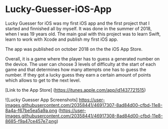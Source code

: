 # Lucky-Guesser-iOS-App

Lucky Guesser for iOS was my first iOS app and the first project that I started and finnished all by myself. It was done in the summer of 2018, when I was 19 years old. The main goal with this project was to learn Swift, learn to work with Xcode and publish my first iOS app.

The app was published on october 2018 on the the iOS App Store.

Overall, it is a game where the player has to guess a generated number on the device. The user can choose 3 levels of difficulty at the start of each game and that determines how many attempts one has to guess the number. If they got a lucky guess they earn a certain amount of points which allows to get to the next level.

[Link to the App Store] (https://itunes.apple.com/app/id1437721515)

![Lucky Guesser App Screenshots]
https://user-images.githubusercontent.com/20358441/46917307-8ad84d00-cfbd-11e8-8a4a-f67be5ea5a9a.png
(https://user-images.githubusercontent.com/20358441/46917308-8ad84d00-cfbd-11e8-8685-f9a47ce457e7.png)
